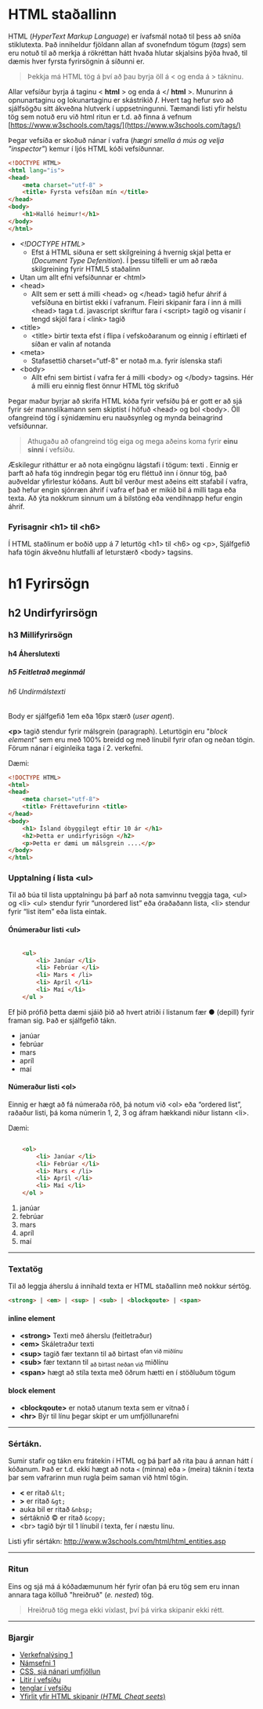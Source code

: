 # HTML staðallinn

HTML (_HyperText Markup Language_) er ívafsmál notað til þess að sníða stiklutexta. Það
inniheldur fjöldann allan af svonefndum tögum (_tags_) sem eru notuð til að merkja á rökréttan
hátt hvaða hlutar skjalsins þýða hvað, til dæmis hver fyrsta fyrirsögnin á síðunni er.

> Þekkja má HTML tög á því að þau byrja öll á < og enda á > tákninu.

Allar vefsíður byrja á taginu < **html** > og enda á </ **html** >. Munurinn á opnunartaginu og
lokunartaginu er skástrikið **/**. Hvert tag hefur svo að sjálfsögðu sitt ákveðna hlutverk í
uppsetningunni. Tæmandi listi yfir helstu tög sem notuð eru við html ritun er t.d. að finna á
vefnum [https://www.w3schools.com/tags/](https://www.w3schools.com/tags/)


Þegar vefsíða er skoðuð nánar  í vafra (_hægri smella á mús og velja "inspector"_) kemur í ljós HTML kóði vefsíðunnar.

```HTML
<!DOCTYPE HTML>
<html lang="is">
<head>
    <meta charset="utf-8" >
    <title> Fyrsta vefsíðan mín </title>
</head>
<body>
    <h1>Halló heimur!</h1>
</body>
</html>

```

* _&lt;!DOCTYPE HTML>_
    * Efst á HTML síðuna er sett skilgreining á hvernig skjal þetta er (_Document Type Defenition_). Í þessu tilfelli er um að ræða skilgreining fyrir HTML5 staðalinn
* Utan um allt efni vefsíðunnar er &lt;html>
* &lt;head>
    * Allt sem er sett á milli &lt;head> og &lt;/head> tagið hefur áhrif á vefsíðuna en birtist ekki í vafranum. Fleiri skipanir fara í inn á milli &lt;head> taga t.d. javascript skriftur fara í &lt;script> tagið og vísanir í tengd skjöl fara í &lt;link> tagið
* &lt;title>
    * &lt;title> birtir texta efst í flipa í vefskoðaranum og einnig í eftirlæti ef síðan er valin af notanda
* &lt;meta>
    * Stafasettið charset=“utf-8" er notað m.a. fyrir íslenska stafi
* &lt;body> 
    * Allt efni sem birtist í vafra fer á milli &lt;body> og &lt;/body> tagsins. Hér á milli eru einnig flest önnur HTML tög skrifuð

Þegar maður byrjar að skrifa HTML kóða fyrir vefsíðu þá er gott er að sjá fyrir sér
mannslíkamann sem skiptist í höfuð &lt;head> og bol &lt;body>. Öll ofangreind tög í sýnidæminu
eru nauðsynleg og mynda beinagrind vefsíðunnar.

> Athugaðu að ofangreind tög eiga og mega aðeins koma fyrir **einu sinni** í vefsíðu.

Æskilegur ritháttur er að nota eingögnu lágstafi í tögum: <body> texti </body>. Einnig er
þarft að hafa tög inndregin þegar tög eru fléttuð inn í önnur tög, það auðveldar yfirlestur
kóðans. Autt bil verður mest aðeins eitt stafabil í vafra, það hefur engin sjónræn áhrif í vafra
ef það er mikið bil á milli taga eða texta. Að ýta nokkrum sinnum um á bilstöng eða
vendihnapp hefur engin áhrif.

### Fyrisagnir &lt;h1> til &lt;h6>

Í HTML staðlinum er boðið upp á 7 leturtög &lt;h1> til &lt;h6> og &lt;p>, Sjálfgefið hafa tögin
ákveðnu hlutfalli af leturstærð &lt;body> tagsins. 

# h1 Fyrirsögn

## h2 Undirfyrirsögn

### h3 Millifyrirsögn

#### h4 Áherslutexti

##### h5 Feitletrað meginmál

###### h6 Undirmálstexti


Body er sjálfgefið 1em eða 16px stærð (_user agent_).

**&lt;p>** tagið stendur fyrir málsgrein (paragraph). Leturtögin eru "_block element_" sem eru með 100% breidd og með línubil fyrir ofan og neðan tögin. Förum nánar í eiginleika taga í 2. verkefni.

Dæmi:

```HTML
<!DOCTYPE HTML>
<html>
<head>
    <meta charset="utf-8">
    <title> Fréttavefurinn <title>
</head>
<body>
    <h1> Ísland óbyggilegt eftir 10 ár </h1>
    <h2>Þetta er undirfyrisögn </h2>
    <p>Þetta er dæmi um málsgrein ....</p>
</body>
</html>
```

### Upptalning í lista &lt;ul>

Til að búa til lista upptalningu þá þarf að nota samvinnu tveggja taga, &lt;ul> og &lt;li> &lt;ul>
stendur fyrir “unordered list” eða óraðaðann lista, &lt;li> stendur fyrir “list item” eða lista
eintak.

#### Ónúmeraður listi &lt;ul>

```HTML

    <ul>
        <li> Janúar </li>
        <li> Febrúar </li>
        <li> Mars < /li>
        <li> Apríl </li>
        <li> Maí </li>
    </ul >
```

Ef þið prófið þetta dæmi sjáið þið að hvert atriði í listanum fær ● (depill) fyrir framan sig. Það
er sjálfgefið tákn.

- janúar
- febrúar
- mars
- apríl
- maí

#### Númeraður listi &lt;ol>

Einnig er hægt að fá númeraða röð, þá notum við &lt;ol> eða “ordered list”, raðaður listi, þá
koma númerin 1, 2, 3 og áfram hækkandi niður listann &lt;li>.

Dæmi:

```HTML

    <ol>
        <li> Janúar </li>
        <li> Febrúar </li>
        <li> Mars < /li>
        <li> Apríl </li>
        <li> Maí </li>
    </ol >
```

1. janúar
2. febrúar
3. mars
4. apríl
5. maí

---

### Textatög

Til að leggja áherslu á innihald texta er HTML staðallinn með nokkur sértög. 

```HTML
<strong> | <em> | <sup> | <sub> | <blockqoute> | <span>

```

#### inline element

- **&lt;strong>** Texti með áherslu (feitletraður)
- **&lt;em>** Skáletraður texti
- **&lt;sup>** tagið fær textann til að birtast <sup>ofan við miðlínu<sub> 
- **&lt;sub>** fær textann til <sub>að birtast neðan við</sub> miðlínu 
- **&lt;span>** hægt að stíla texta með öðrum hætti en í stöðluðum tögum

#### block element

- **&lt;blockqoute>** er notað utanum texta sem er vitnað í
- **&lt;hr>** Býr til línu þegar skipt er um umfjöllunarefni

---

### Sértákn.

Sumir stafir og tákn eru frátekin í HTML og þá þarf að rita þau á annan hátt í kóðanum. Það
er t.d. ekki hægt að nota `<` (minna) eða `>` (meira) táknin í texta þar sem vafrarinn mun rugla
þeim saman við html tögin. 

- **<** er ritað `&lt;`
- **>** er ritað `&gt;`
- auka bil er ritað `&nbsp;`
- sértáknið &copy; er ritað `&copy;`
- &lt;br> tagið býr til 1 línubil í texta, fer í næstu línu.

Listi yfir sértákn: http://www.w3schools.com/html/html_entities.asp

---

### Ritun

Eins og sjá má á kóðadæmunum hér fyrir ofan þá eru tög sem eru innan annara taga kölluð "hreiðruð" (_e. nested_) tög. 

> Hreiðruð tög mega ekki víxlast, því þá virka skipanir ekki rétt.

---

### Bjargir

* [Verkefnalýsing 1](../../)
* [Námsefni 1](../)
* [CSS, sjá nánari umfjöllun](stylesheet.md)
* [Litir í vefsíðu](litir.md)
* [tenglar í vefsíðu](tenglar.md)
* [Yfirlit yfir HTML skipanir (_HTML Cheat seets_)](https://cheatsheets.shecodes.io/html)